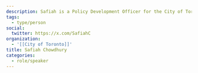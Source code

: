 ```yaml
---
description: Safiah is a Policy Development Officer for the City of Toronto, interested in the intersections of policy development and ground insights/knowledge for the purposes of poverty reduction.
tags:
  - type/person
social:
  twitter: https://x.com/SafiahC
organization:
  - '[[City of Toronto]]'
title: Safiah Chowdhury
categories:
  - role/speaker
---
```


